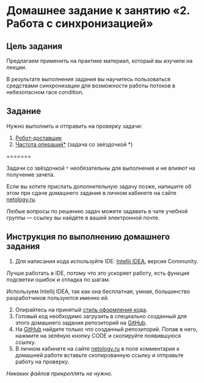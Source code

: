 # Домашнее задание к занятию «2. Работа с синхронизацией»

## Цель задания

Предлагаем применить на практике материал, который вы изучили на лекции. 

В результате выполнения задания вы научитесь пользоваться средствами синхронизации для возможности работы потоков в небезопасном race condition.

## Задание

Нужно выполнить и отправить на проверку задачи:

1. [Робот-доставщик](https://github.com/netology-code/jd-homeworks/blob/video/synchronization/task1/README.md)	
2. [Частота операций*](https://github.com/netology-code/jd-homeworks/blob/video/synchronization/task2/README.md) (задача со звёздочкой *)

=======

Задачи со звёздочкой `*` необязательны для выполнения и не влияют на получение зачета.

Если вы хотите прислать дополнительную задачу позже, напишите об этом при сдаче домашнего задания в личном кабинете на сайте [netology.ru](https://netology.ru).

Любые вопросы по решению задач можете задавать в чате учебной группы — ссылку вы найдёте в вашей электронной почте.

## Инструкция по выполнению домашнего задания

1. Для написания кода используйте IDE: [Intellij IDEA](https://www.jetbrains.com/idea/download/), версия Community.

 Лучше работать в IDE, потому что это ускоряет работу, есть функция подсветки ошибок и отладка по шагам.
 
 Используем Intellij IDEA, так как она бесплатная, умная, большинство разработчиков пользуются именно ей.

2. Опирайтесь на принятый [стиль оформления кода](https://github.com/netology-code/codestyle/blob/master/java/README.md).
3. Готовый код необходимо загрузить в специально созданный для этого домашнего задания репозиторий на [GitHub](https://github.com/).
4. На [GitHub](https://github.com/) найдите только что созданный репозиторий. Попав в него, нажмите на зелёную кнопку CODE и скопируйте появившуюся ссылку.
5. В личном кабинете на сайте [netology.ru](https://netology.ru/) в поле комментария к домашней работе вставьте скопированную ссылку и отправьте работу на проверку.

*Никаких файлов прикреплять не нужно.*
